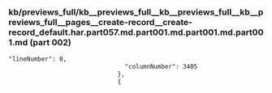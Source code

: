 ### kb/previews_full/kb__previews_full__kb__previews_full__kb__previews_full__pages__create-record__create-record_default.har.part057.md.part001.md.part001.md.part001.md (part 002)

```md
"lineNumber": 0,
                                "columnNumber": 3405
                              },
                              {
                       
```

```
